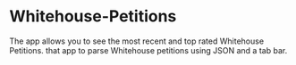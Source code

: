 # Whitehouse-Petitions
The app allows you to see the most recent and top rated Whitehouse Petitions. that app to parse Whitehouse petitions using JSON and a tab bar.

